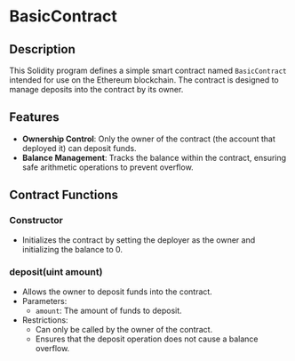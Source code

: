 # BasicContract

## Description

This Solidity program defines a simple smart contract named `BasicContract` intended for use on the Ethereum blockchain. The contract is designed to manage deposits into the contract by its owner.

## Features

- **Ownership Control**: Only the owner of the contract (the account that deployed it) can deposit funds.
- **Balance Management**: Tracks the balance within the contract, ensuring safe arithmetic operations to prevent overflow.

## Contract Functions

### Constructor

- Initializes the contract by setting the deployer as the owner and initializing the balance to 0.

### deposit(uint amount)

- Allows the owner to deposit funds into the contract.
- Parameters:
    - `amount`: The amount of funds to deposit.
- Restrictions:
    - Can only be called by the owner of the contract.
    - Ensures that the deposit operation does not cause a balance overflow.
